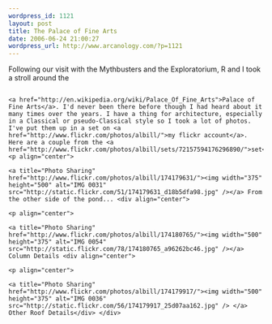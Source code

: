 ```yaml
--- 
wordpress_id: 1121
layout: post
title: The Palace of Fine Arts
date: 2006-06-24 21:00:27
wordpress_url: http://www.arcanology.com/?p=1121
---
```

Following our visit with the Mythbusters and the Exploratorium, R and I took a stroll around the 
                                                                                                                                                                                                                                                                                                                                                                                                                                                                                                                                                                                                                                                                                                                                                                                                
                                                                                                                                                                                                                                                                                                                                                                                                                                                                                                                                                                                                                                                                                                                                                                                                <a href="http://en.wikipedia.org/wiki/Palace_Of_Fine_Arts">Palace of Fine Arts</a>. I'd never been there before though I had heard about it many times over the years. I have a thing for architecture, especially in a Classical or pseudo-Classical style so I took a lot of photos. I've put them up in a set on <a href="http://www.flickr.com/photos/albill/">my flickr account</a>. Here are a couple from the <a href="http://www.flickr.com/photos/albill/sets/72157594176296890/">set</a>: <p align="center">
                                                                                                                                                                                                                                                                                                                                                                                                                                                                                                                                                                                                                                                                                                                                                                                                  <a title="Photo Sharing" href="http://www.flickr.com/photos/albill/174179631/"><img width="375" height="500" alt="IMG 0031" src="http://static.flickr.com/51/174179631_d18b5dfa98.jpg" /></a> From the other side of the pond... <div align="center">
                                                                                                                                                                                                                                                                                                                                                                                                                                                                                                                                                                                                                                                                                                                                                                                                    <p align="center">
                                                                                                                                                                                                                                                                                                                                                                                                                                                                                                                                                                                                                                                                                                                                                                                                      <a title="Photo Sharing" href="http://www.flickr.com/photos/albill/174180765/"><img width="500" height="375" alt="IMG 0054" src="http://static.flickr.com/78/174180765_a96262bc46.jpg" /></a> Column Details <div align="center">
                                                                                                                                                                                                                                                                                                                                                                                                                                                                                                                                                                                                                                                                                                                                                                                                        <p align="center">
                                                                                                                                                                                                                                                                                                                                                                                                                                                                                                                                                                                                                                                                                                                                                                                                          <a title="Photo Sharing" href="http://www.flickr.com/photos/albill/174179917/"><img width="500" height="375" alt="IMG 0036" src="http://static.flickr.com/56/174179917_25d07aa162.jpg" /> </a> Other Roof Details</div> </div>